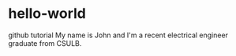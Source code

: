 # hello-world
github tutorial
My name is John and I'm a recent electrical engineer graduate from CSULB.
